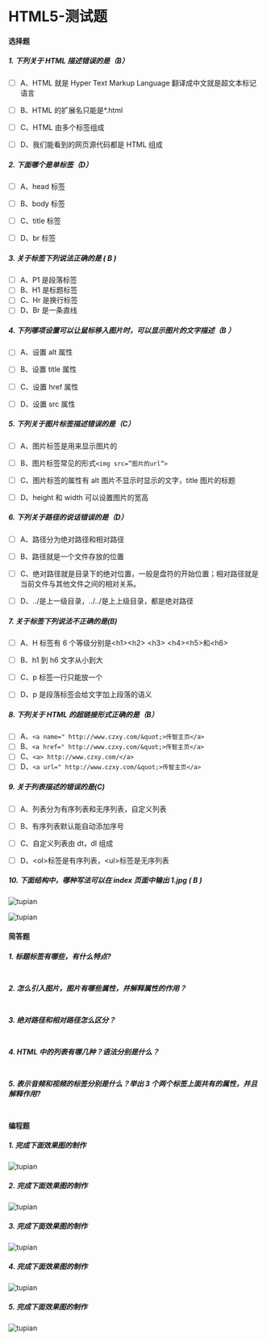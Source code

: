 # HTML5-测试题

#### 选择题

##### 1. 下列关于 HTML 描述错误的是（B）

- [ ] A、HTML 就是 Hyper Text Markup Language 翻译成中文就是超文本标记语言

- [ ] B、HTML 的扩展名只能是\*.html
- [ ] C、HTML 由多个标签组成
- [ ] D、我们能看到的网页源代码都是 HTML 组成

##### 2. 下面哪个是单标签（D）

- [ ] A、head 标签

- [ ] B、body 标签
- [ ] C、title 标签
- [ ] D、br 标签

##### 3. 关于标签下列说法正确的是 ( B )

- [ ] A、P1 是段落标签
- [ ] B、H1 是标题标签
- [ ] C、Hr 是换行标签
- [ ] D、Br 是一条直线

##### 4. 下列哪项设置可以让鼠标移入图片时，可以显示图片的文字描述（B ）

- [ ] A、设置 alt 属性

- [ ] B、设置 title 属性
- [ ] C、设置 href 属性
- [ ] D、设置 src 属性

##### 5. 下列关于图片标签描述错误的是（C）

- [ ] A、图片标签是用来显示图片的

- [ ] B、图片标签常见的形式`<img src=”图片的url”>`
- [ ] C、图片标签的属性有 alt 图片不显示时显示的文字，title 图片的标题
- [ ] D、height 和 width 可以设置图片的宽高

##### 6. 下列关于路径的说话错误的是（D）

- [ ] A、路径分为绝对路径和相对路径

- [ ] B、路径就是一个文件存放的位置
- [ ] C、绝对路径就是目录下的绝对位置，一般是盘符的开始位置；相对路径就是当前文件与其他文件之间的相对关系。
- [ ] D、../是上一级目录，../../是上上级目录，都是绝对路径

##### 7. 关于标签下列说法不正确的是(B)

- [ ] A、H 标签有 6 个等级分别是\<h1>\<h2> \<h3> \<h4>\<h5>和\<h6>

- [ ] B、h1 到 h6 文字从小到大
- [ ] C、p 标签一行只能放一个
- [ ] D、p 是段落标签会给文字加上段落的语义

##### 8. 下列关于 HTML 的超链接形式正确的是（B）

- [ ] A、`<a name=" http://www.czxy.com/&quot;>传智主页</a>`
- [ ] B、`<a href=" http://www.czxy.com/&quot;>传智主页</a>`
- [ ] C、`<a> http://www.czxy.com/</a>`
- [ ] D、`<a url=" http://www.czxy.com/&quot;>传智主页</a>`

##### 9. 关于列表描述的错误的是(C)

- [ ] A、列表分为有序列表和无序列表，自定义列表

- [ ] B、有序列表默认能自动添加序号
- [ ] C、自定义列表由 dt，dl 组成
- [ ] D、\<ol>标签是有序列表，\<ul>标签是无序列表

##### 10. 下面结构中，哪种写法可以在 index 页面中输出 1.jpg ( B )

![tupian](./assets/1.png)

![tupian](./assets/2.png)

#### 简答题

##### 1. 标题标签有哪些，有什么特点?

```js

```

##### 2. 怎么引入图片，图片有哪些属性，并解释属性的作用？

```js

```

##### 3. 绝对路径和相对路径怎么区分？

```js

```

##### 4. HTML 中的列表有哪几种？语法分别是什么？

```js

```

##### 5. 表示音频和视频的标签分别是什么？举出 3 个两个标签上面共有的属性，并且解释作用?

```js

```

#### 编程题

##### 1. 完成下面效果图的制作

![tupian](./assets/b1效果图.png)

##### 2. 完成下面效果图的制作

![tupian](./assets/b2效果图.png)

##### 3. 完成下面效果图的制作

![tupian](./assets/b3效果图.png)

##### 4. 完成下面效果图的制作

![tupian](./assets/b4效果图.jpg)

##### 5. 完成下面效果图的制作

![tupian](./assets/b5效果图.png)

